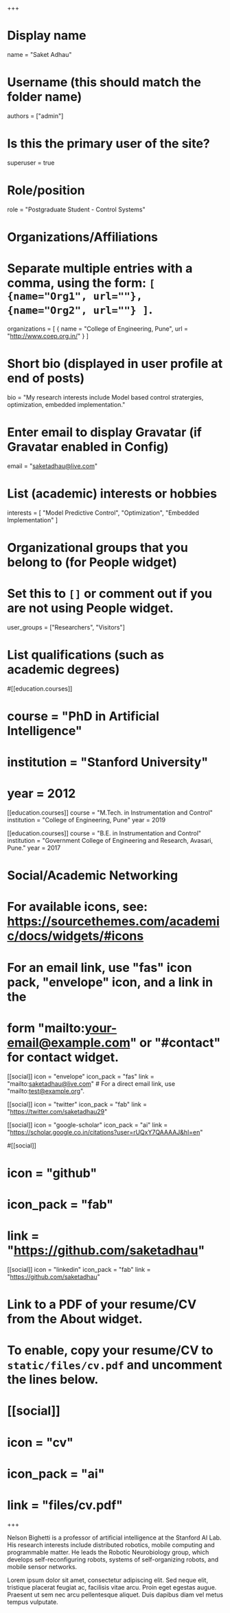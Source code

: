 +++
# Display name
name = "Saket Adhau"

# Username (this should match the folder name)
authors = ["admin"]

# Is this the primary user of the site?
superuser = true

# Role/position
role = "Postgraduate Student - Control Systems"

# Organizations/Affiliations
#   Separate multiple entries with a comma, using the form: `[ {name="Org1", url=""}, {name="Org2", url=""} ]`.
organizations = [ { name = "College of Engineering, Pune", url = "http://www.coep.org.in/" } ]

# Short bio (displayed in user profile at end of posts)
bio = "My research interests include Model based control stratergies, optimization, embedded implementation."

# Enter email to display Gravatar (if Gravatar enabled in Config)
email = "saketadhau@live.com"

# List (academic) interests or hobbies
interests = [
  "Model Predictive Control",
  "Optimization",
  "Embedded Implementation"
]

# Organizational groups that you belong to (for People widget)
#   Set this to `[]` or comment out if you are not using People widget.
user_groups = ["Researchers", "Visitors"]

# List qualifications (such as academic degrees)
#[[education.courses]]
#  course = "PhD in Artificial Intelligence"
#  institution = "Stanford University"
#  year = 2012

[[education.courses]]
  course = "M.Tech. in Instrumentation and Control"
  institution = "College of Engineering, Pune"
  year = 2019

[[education.courses]]
  course = "B.E. in Instrumentation and Control"
  institution = "Government College of Engineering and Research, Avasari, Pune."
  year = 2017

# Social/Academic Networking
# For available icons, see: https://sourcethemes.com/academic/docs/widgets/#icons
#   For an email link, use "fas" icon pack, "envelope" icon, and a link in the
#   form "mailto:your-email@example.com" or "#contact" for contact widget.

[[social]]
  icon = "envelope"
  icon_pack = "fas"
  link = "mailto:saketadhau@live.com"  # For a direct email link, use "mailto:test@example.org".

[[social]]
  icon = "twitter"
  icon_pack = "fab"
  link = "https://twitter.com/saketadhau29"

[[social]]
  icon = "google-scholar"
  icon_pack = "ai"
  link = "https://scholar.google.co.in/citations?user=rUQxY7QAAAAJ&hl=en"

#[[social]]
# icon = "github"
#  icon_pack = "fab"
#  link = "https://github.com/saketadhau"

[[social]]
  icon = "linkedin"
  icon_pack = "fab"
  link = "https://github.com/saketadhau"

# Link to a PDF of your resume/CV from the About widget.
# To enable, copy your resume/CV to `static/files/cv.pdf` and uncomment the lines below.
# [[social]]
#   icon = "cv"
#   icon_pack = "ai"
#   link = "files/cv.pdf"

+++

Nelson Bighetti is a professor of artificial intelligence at the Stanford AI Lab. His research interests include distributed robotics, mobile computing and programmable matter. He leads the Robotic Neurobiology group, which develops self-reconfiguring robots, systems of self-organizing robots, and mobile sensor networks.

Lorem ipsum dolor sit amet, consectetur adipiscing elit. Sed neque elit, tristique placerat feugiat ac, facilisis vitae arcu. Proin eget egestas augue. Praesent ut sem nec arcu pellentesque aliquet. Duis dapibus diam vel metus tempus vulputate. 
